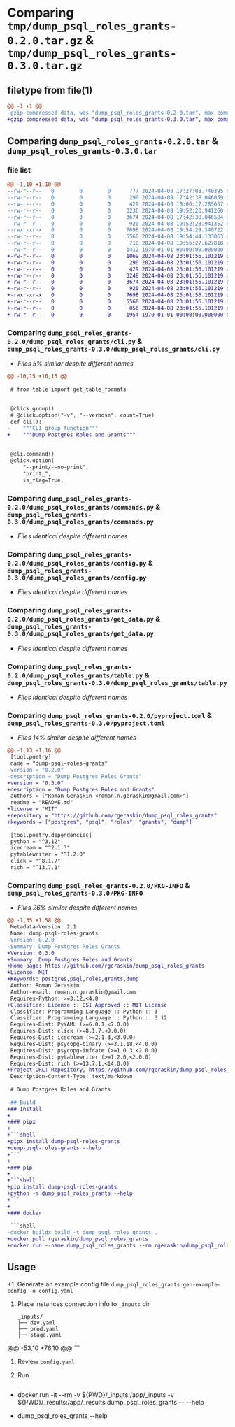 # Comparing `tmp/dump_psql_roles_grants-0.2.0.tar.gz` & `tmp/dump_psql_roles_grants-0.3.0.tar.gz`

## filetype from file(1)

```diff
@@ -1 +1 @@
-gzip compressed data, was "dump_psql_roles_grants-0.2.0.tar", max compression
+gzip compressed data, was "dump_psql_roles_grants-0.3.0.tar", max compression
```

## Comparing `dump_psql_roles_grants-0.2.0.tar` & `dump_psql_roles_grants-0.3.0.tar`

### file list

```diff
@@ -1,10 +1,10 @@
--rw-r--r--   0        0        0      777 2024-04-08 17:27:08.740395 dump_psql_roles_grants-0.2.0/README.md
--rw-r--r--   0        0        0      290 2024-04-08 17:42:38.046059 dump_psql_roles_grants-0.2.0/dump_psql_roles_grants/__main__.py
--rw-r--r--   0        0        0      429 2024-04-08 18:06:17.285657 dump_psql_roles_grants-0.2.0/dump_psql_roles_grants/classes.py
--rw-r--r--   0        0        0     3236 2024-04-08 19:52:23.941260 dump_psql_roles_grants-0.2.0/dump_psql_roles_grants/cli.py
--rw-r--r--   0        0        0     3674 2024-04-08 17:42:38.046584 dump_psql_roles_grants-0.2.0/dump_psql_roles_grants/commands.py
--rw-r--r--   0        0        0      920 2024-04-08 19:52:23.941352 dump_psql_roles_grants-0.2.0/dump_psql_roles_grants/config.py
--rwxr-xr-x   0        0        0     7698 2024-04-08 19:54:29.340722 dump_psql_roles_grants-0.2.0/dump_psql_roles_grants/get_data.py
--rw-r--r--   0        0        0     5560 2024-04-08 19:54:44.133063 dump_psql_roles_grants-0.2.0/dump_psql_roles_grants/table.py
--rw-r--r--   0        0        0      710 2024-04-08 19:56:27.627818 dump_psql_roles_grants-0.2.0/pyproject.toml
--rw-r--r--   0        0        0     1412 1970-01-01 00:00:00.000000 dump_psql_roles_grants-0.2.0/PKG-INFO
+-rw-r--r--   0        0        0     1069 2024-04-08 23:01:56.101219 dump_psql_roles_grants-0.3.0/README.md
+-rw-r--r--   0        0        0      290 2024-04-08 23:01:56.101219 dump_psql_roles_grants-0.3.0/dump_psql_roles_grants/__main__.py
+-rw-r--r--   0        0        0      429 2024-04-08 23:01:56.101219 dump_psql_roles_grants-0.3.0/dump_psql_roles_grants/classes.py
+-rw-r--r--   0        0        0     3248 2024-04-08 23:01:56.101219 dump_psql_roles_grants-0.3.0/dump_psql_roles_grants/cli.py
+-rw-r--r--   0        0        0     3674 2024-04-08 23:01:56.101219 dump_psql_roles_grants-0.3.0/dump_psql_roles_grants/commands.py
+-rw-r--r--   0        0        0      920 2024-04-08 23:01:56.101219 dump_psql_roles_grants-0.3.0/dump_psql_roles_grants/config.py
+-rwxr-xr-x   0        0        0     7698 2024-04-08 23:01:56.101219 dump_psql_roles_grants-0.3.0/dump_psql_roles_grants/get_data.py
+-rw-r--r--   0        0        0     5560 2024-04-08 23:01:56.101219 dump_psql_roles_grants-0.3.0/dump_psql_roles_grants/table.py
+-rw-r--r--   0        0        0      856 2024-04-08 23:01:56.101219 dump_psql_roles_grants-0.3.0/pyproject.toml
+-rw-r--r--   0        0        0     1954 1970-01-01 00:00:00.000000 dump_psql_roles_grants-0.3.0/PKG-INFO
```

### Comparing `dump_psql_roles_grants-0.2.0/dump_psql_roles_grants/cli.py` & `dump_psql_roles_grants-0.3.0/dump_psql_roles_grants/cli.py`

 * *Files 5% similar despite different names*

```diff
@@ -10,15 +10,15 @@
 
 # from table import get_table_formats
 
 
 @click.group()
 # @click.option("-v", "--verbose", count=True)
 def cli():
-    """CLI group function"""
+    """Dump Postgres Roles and Grants"""
 
 
 @cli.command()
 @click.option(
     "--print/--no-print",
     "print_",
     is_flag=True,
```

### Comparing `dump_psql_roles_grants-0.2.0/dump_psql_roles_grants/commands.py` & `dump_psql_roles_grants-0.3.0/dump_psql_roles_grants/commands.py`

 * *Files identical despite different names*

### Comparing `dump_psql_roles_grants-0.2.0/dump_psql_roles_grants/config.py` & `dump_psql_roles_grants-0.3.0/dump_psql_roles_grants/config.py`

 * *Files identical despite different names*

### Comparing `dump_psql_roles_grants-0.2.0/dump_psql_roles_grants/get_data.py` & `dump_psql_roles_grants-0.3.0/dump_psql_roles_grants/get_data.py`

 * *Files identical despite different names*

### Comparing `dump_psql_roles_grants-0.2.0/dump_psql_roles_grants/table.py` & `dump_psql_roles_grants-0.3.0/dump_psql_roles_grants/table.py`

 * *Files identical despite different names*

### Comparing `dump_psql_roles_grants-0.2.0/pyproject.toml` & `dump_psql_roles_grants-0.3.0/pyproject.toml`

 * *Files 14% similar despite different names*

```diff
@@ -1,13 +1,16 @@
 [tool.poetry]
 name = "dump-psql-roles-grants"
-version = "0.2.0"
-description = "Dump Postgres Roles Grants"
+version = "0.3.0"
+description = "Dump Postgres Roles and Grants"
 authors = ["Roman Geraskin <roman.n.geraskin@gmail.com>"]
 readme = "README.md"
+license = "MIT"
+repository = "https://github.com/rgeraskin/dump_psql_roles_grants"
+keywords = ["postgres", "psql", "roles", "grants", "dump"]
 
 [tool.poetry.dependencies]
 python = "^3.12"
 icecream = "^2.1.3"
 pytablewriter = "^1.2.0"
 click = "^8.1.7"
 rich = "^13.7.1"
```

### Comparing `dump_psql_roles_grants-0.2.0/PKG-INFO` & `dump_psql_roles_grants-0.3.0/PKG-INFO`

 * *Files 26% similar despite different names*

```diff
@@ -1,35 +1,58 @@
 Metadata-Version: 2.1
 Name: dump-psql-roles-grants
-Version: 0.2.0
-Summary: Dump Postgres Roles Grants
+Version: 0.3.0
+Summary: Dump Postgres Roles and Grants
+Home-page: https://github.com/rgeraskin/dump_psql_roles_grants
+License: MIT
+Keywords: postgres,psql,roles,grants,dump
 Author: Roman Geraskin
 Author-email: roman.n.geraskin@gmail.com
 Requires-Python: >=3.12,<4.0
+Classifier: License :: OSI Approved :: MIT License
 Classifier: Programming Language :: Python :: 3
 Classifier: Programming Language :: Python :: 3.12
 Requires-Dist: PyYAML (>=6.0.1,<7.0.0)
 Requires-Dist: click (>=8.1.7,<9.0.0)
 Requires-Dist: icecream (>=2.1.3,<3.0.0)
 Requires-Dist: psycopg-binary (>=3.1.18,<4.0.0)
 Requires-Dist: psycopg-infdate (>=1.0.3,<2.0.0)
 Requires-Dist: pytablewriter (>=1.2.0,<2.0.0)
 Requires-Dist: rich (>=13.7.1,<14.0.0)
+Project-URL: Repository, https://github.com/rgeraskin/dump_psql_roles_grants
 Description-Content-Type: text/markdown
 
 # Dump Postgres Roles and Grants
 
-## Build
+## Install
+
+### pipx
+
+```shell
+pipx install dump-psql-roles-grants
+dump-psql-roles-grants --help
+```
+
+### pip
+
+```shell
+pip install dump-psql-roles-grants
+python -m dump_psql_roles_grants --help
+```
+
+### docker
 
 ```shell
-docker buildx build -t dump_psql_roles_grants .
+docker pull rgeraskin/dump_psql_roles_grants
+docker run --name dump_psql_roles_grants --rm rgeraskin/dump_psql_roles_grants --help
 ```
 
 ## Usage
 
+1. Generate an example config file `dump_psql_roles_grants gen-example-config -o config.yaml`
 1. Place instances connection info to `_inputs` dir
 
    ```shell
    _inputs/
    ├── dev.yaml
    ├── prod.yaml
    ├── stage.yaml
@@ -53,10 +76,10 @@
    ```
 
 1. Review `config.yaml`
 
 1. Run
 
    ```shell
-   docker run -it --rm -v ${PWD}/_inputs:/app/_inputs -v ${PWD}/_results:/app/_results dump_psql_roles_grants -- --help
+   dump_psql_roles_grants --help
    ```
```

